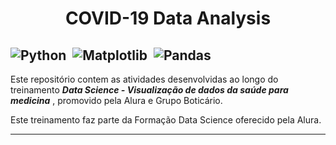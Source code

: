 <h1 align="center", b>COVID-19 Data Analysis</h2></b>

![Python](https://img.shields.io/badge/Python-094782?style=for-the-badge&logo=python&logoColor=white)&nbsp;
![Matplotlib](https://img.shields.io/badge/Matplotlib-002050?style=for-the-badge&logo=matplotlib&logoColor=white)&nbsp;
![Pandas](https://img.shields.io/badge/Pandas-gray?style=for-the-badge&logo=pandas&logoColor=white)&nbsp;
---
Este repositório contem as atividades desenvolvidas ao longo do treinamento <i>**Data Science - Visualização de dados da saúde para medicina** </i>,  promovido pela Alura e Grupo Boticário. 

Este treinamento faz parte da Formação Data Science oferecido pela Alura.

---


